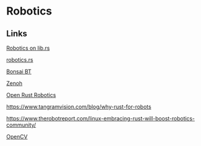 # Robotics

## Links

[Robotics on lib.rs][robotics-librs]

[robotics.rs][robotics-rs]

[Bonsai BT][bonsai-bt]

[Zenoh][zenoh]

[Open Rust Robotics][openrr]

<https://www.tangramvision.com/blog/why-rust-for-robots>

<https://www.therobotreport.com/linux-embracing-rust-will-boost-robotics-community/>

[OpenCV][opencv]

[bonsai-bt]: https://github.com/Sollimann/bonsai
[opencv]: https://opencv.org/
[openrr]: https://github.com/openrr/openrr
[robotics-librs]: https://lib.rs/science/robotics
[robotics-rs]: https://robotics.rs/
[zenoh]: https://zenoh.io/
